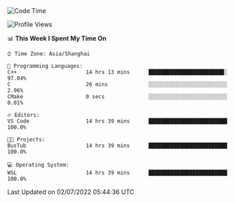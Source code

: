 <!--START_SECTION:waka-->
![Code Time](http://img.shields.io/badge/Code%20Time-153%20hrs%2044%20mins-blue)

![Profile Views](http://img.shields.io/badge/Profile%20Views-0-blue)

📊 **This Week I Spent My Time On** 

```text
⌚︎ Time Zone: Asia/Shanghai

💬 Programming Languages: 
C++                      14 hrs 13 mins      ████████████████████████░   97.04% 
C                        26 mins             ░░░░░░░░░░░░░░░░░░░░░░░░░   2.96% 
CMake                    0 secs              ░░░░░░░░░░░░░░░░░░░░░░░░░   0.01%

🔥 Editors: 
VS Code                  14 hrs 39 mins      █████████████████████████   100.0%

🐱‍💻 Projects: 
BusTub                   14 hrs 39 mins      █████████████████████████   100.0%

💻 Operating System: 
WSL                      14 hrs 39 mins      █████████████████████████   100.0%

```


 Last Updated on 02/07/2022 05:44:36 UTC
<!--END_SECTION:waka-->